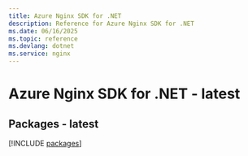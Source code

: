 ```yaml
---
title: Azure Nginx SDK for .NET
description: Reference for Azure Nginx SDK for .NET
ms.date: 06/16/2025
ms.topic: reference
ms.devlang: dotnet
ms.service: nginx
---
```

# Azure Nginx SDK for .NET - latest
## Packages - latest
[!INCLUDE [packages](nginx-index.md)]